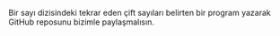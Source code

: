 Bir sayı dizisindeki tekrar eden çift sayıları belirten bir program yazarak GitHub reposunu bizimle paylaşmalısın.